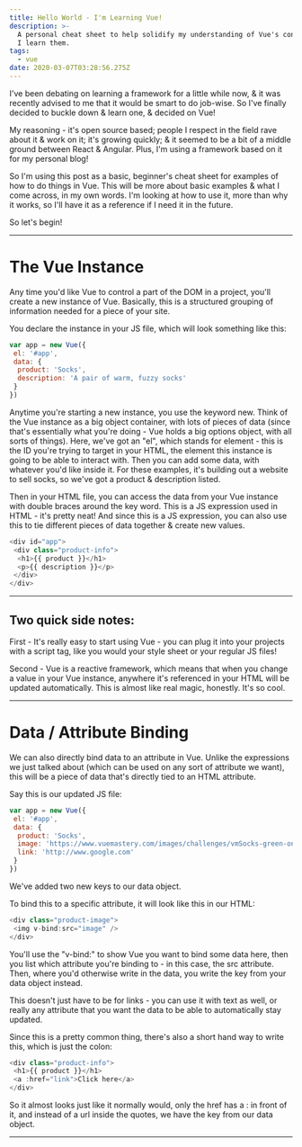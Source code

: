 ```yaml
---
title: Hello World - I'm Learning Vue!
description: >-
  A personal cheat sheet to help solidify my understanding of Vue's concepts as
  I learn them.
tags:
  - vue
date: 2020-03-07T03:28:56.275Z
---
```

I've been debating on learning a framework for a little while now, & it was recently advised to me that it would be smart to do job-wise. So I've finally decided to buckle down & learn one, & decided on Vue!

My reasoning - it's open source based; people I respect in the field rave about it & work on it; it's growing quickly; & it seemed to be a bit of a middle ground between React & Angular. Plus, I'm using a framework based on it for my personal blog! 

So I'm using this post as a basic, beginner's cheat sheet for examples of how to do things in Vue. This will be more about basic examples & what I come across, in my own words. I'm looking at how to use it, more than why it works, so I'll have it as a reference if I need it in the future.

So let's begin!

<hr>

# The Vue Instance

Any time you'd like Vue to control a part of the DOM in a project, you'll create a new instance of Vue. Basically, this is a structured grouping of information needed for a piece of your site. 

You declare the instance in your JS file, which will look something like this:

```js
var app = new Vue({ 
 el: '#app',  
 data: { 
  product: 'Socks',
  description: 'A pair of warm, fuzzy socks' 
 } 
})
```

Anytime you're starting a new instance, you use the keyword new. Think of the Vue instance as a big object container, with lots of pieces of data (since that's essentially what you're doing - Vue holds a big options object, with all sorts of things). Here, we've got an "el", which stands for element - this is the ID you're trying to target in your HTML, the element this instance is going to be able to interact with. Then you can add some data, with whatever you'd like inside it. For these examples, it's building out a website to sell socks, so we've got a product & description listed.

Then in your HTML file, you can access the data from your Vue instance with double braces around the key word. This is a JS expression used in HTML - it's pretty neat! And since this is a JS expression, you can also use this to tie different pieces of data together & create new values.

```js
<div id="app">
 <div class="product-info">
  <h1>{{ product }}</h1>
  <p>{{ description }}</p>
 </div>
</div> 
```

<hr>

## Two quick side notes:

First - It's really easy to start using Vue - you can plug it into your projects with a script tag, like you would your style sheet or your regular JS files! 

Second - Vue is a reactive framework, which means that when you change a value in your Vue instance, anywhere it's referenced in your HTML will be updated automatically. This is almost like real magic, honestly. It's so cool.

<hr>

# Data / Attribute Binding

We can also directly bind data to an attribute in Vue. Unlike the expressions we just talked about (which can be used on any sort of attribute we want), this will be a piece of data that's directly tied to an HTML attribute. 

Say this is our updated JS file:

```js
var app = new Vue({
 el: '#app',
 data: {
  product: 'Socks',
  image: 'https://www.vuemastery.com/images/challenges/vmSocks-green-onWhite.jpg',
  link: 'http://www.google.com'
 } 
})
```

We've added two new keys to our data object. 

To bind this to a specific attribute, it will look like this in our HTML:

```js
<div class="product-image">
 <img v-bind:src="image" />
</div>
```

You'll use the "v-bind:" to show Vue you want to bind some data here, then you list which attribute you're binding to - in this case, the src attribute. Then, where you'd otherwise write in the data, you write the key from your data object instead. 

This doesn't just have to be for links - you can use it with text as well, or really any attribute that you want the data to be able to automatically stay updated.

Since this is a pretty common thing, there's also a short hand way to write this, which is just the colon:

```js
<div class="product-info">
 <h1>{{ product }}</h1>
 <a :href="link">Click here</a>
</div>
```

So it almost looks just like it normally would, only the href has a : in front of it, and instead of a url inside the quotes, we have the key from our data object. 

<hr>


